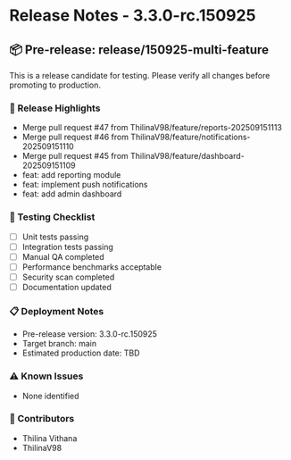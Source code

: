 # Release Notes - 3.3.0-rc.150925

## 📦 Pre-release: release/150925-multi-feature

This is a release candidate for testing. Please verify all changes before promoting to production.

### 🎯 Release Highlights
- Merge pull request #47 from ThilinaV98/feature/reports-202509151113
- Merge pull request #46 from ThilinaV98/feature/notifications-202509151110
- Merge pull request #45 from ThilinaV98/feature/dashboard-202509151109
- feat: add reporting module
- feat: implement push notifications
- feat: add admin dashboard
### 🧪 Testing Checklist
- [ ] Unit tests passing
- [ ] Integration tests passing
- [ ] Manual QA completed
- [ ] Performance benchmarks acceptable
- [ ] Security scan completed
- [ ] Documentation updated

### 📋 Deployment Notes
- Pre-release version: 3.3.0-rc.150925
- Target branch: main
- Estimated production date: TBD

### ⚠️ Known Issues
- None identified

### 👥 Contributors
- Thilina Vithana
- ThilinaV98
